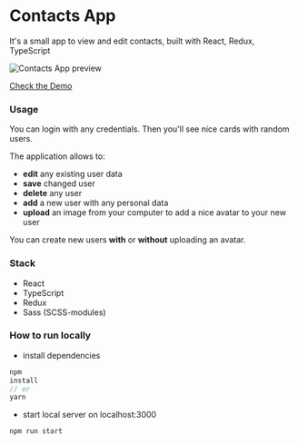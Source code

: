 # Contacts App

It's a small app to view and edit contacts, built with React, Redux, TypeScript

![Contacts App preview](https://user-images.githubusercontent.com/65123309/212175556-9f200138-7778-426b-94d2-00b59a9291db.gif)

[Check the Demo](https://contacts-app-sigma-one.vercel.app/contacts)

### Usage

You can login with any credentials. Then you'll see nice cards with random users.

The application allows to: 

- **edit** any existing user data
- **save** changed user
- **delete** any user
- **add** a new user with any personal data
- **upload** an image from your computer to add a nice avatar to your new user

You can create new users **with** or **without** uploading an avatar. 

### Stack

- React
- TypeScript
- Redux
- Sass (SCSS-modules)

### How to run locally

* install dependencies

```js
npm
install
// or
yarn
```

* start local server on localhost:3000

```
npm run start
```

